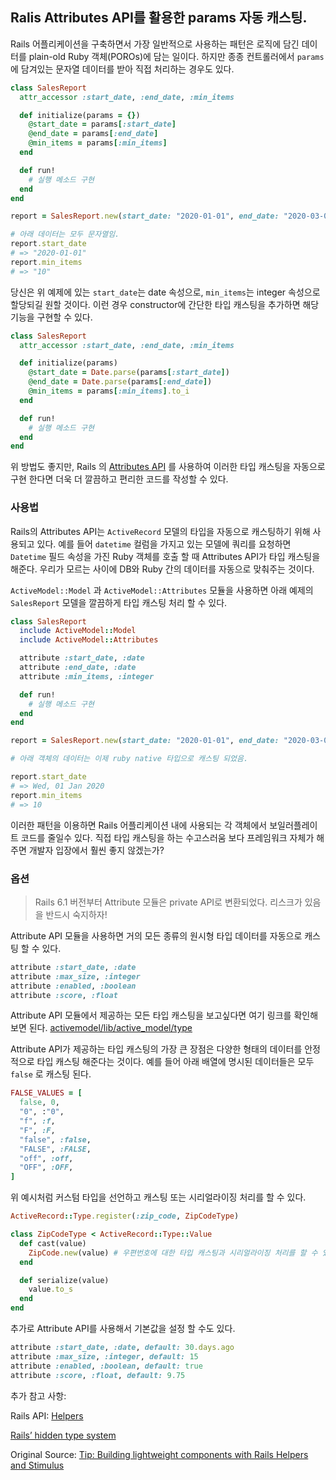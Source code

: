 ## Ralis Attributes API를 활용한 params 자동 캐스팅.

Rails 어플리케이션을 구축하면서 가장 일반적으로 사용하는 패턴은 로직에 담긴 데이터를 plain-old Ruby 객체(POROs)에 담는 일이다. 하지만 종종 컨트롤러에서 `params`에 담겨있는 문자열 데이터를 받아 직접 처리하는 경우도 있다.

```rb
class SalesReport
  attr_accessor :start_date, :end_date, :min_items

  def initialize(params = {})
    @start_date = params[:start_date]
    @end_date = params[:end_date]
    @min_items = params[:min_items]
  end

  def run!
    # 실행 메소드 구현
  end
end

report = SalesReport.new(start_date: "2020-01-01", end_date: "2020-03-01", min_items: "10")

# 아래 데이터는 모두 문자열임.
report.start_date
# => "2020-01-01"
report.min_items
# => "10"
```

당신은 위 예제에 있는 `start_date`는 date 속성으로, `min_items`는 integer 속성으로 할당되길 원할 것이다. 이런 경우 constructor에 간단한 타입 캐스팅을 추가하면 해당 기능을 구현할 수 있다.

```rb
class SalesReport
  attr_accessor :start_date, :end_date, :min_items

  def initialize(params)
    @start_date = Date.parse(params[:start_date])
    @end_date = Date.parse(params[:end_date])
    @min_items = params[:min_items].to_i
  end

  def run!
    # 실행 메소드 구현
  end
end
```

위 방법도 좋지만, Rails 의 [Attributes API](https://edgeapi.rubyonrails.org/classes/ActiveRecord/Attributes/ClassMethods.html#method-i-attribute) 를 사용하여 이러한 타입 캐스팅을 자동으로 구현 한다면 더욱 더 깔끔하고 편리한 코드를 작성할 수 있다.

### 사용법
Rails의 Attributes API는 `ActiveRecord` 모델의 타입을 자동으로 캐스팅하기 위해 사용되고 있다.
예를 들어 `datetime` 컬럼을 가지고 있는 모델에 쿼리를 요청하면 `Datetime` 필드 속성을 가진 Ruby 객체를 호출 할 때 Attributes API가 타입 캐스팅을 해준다. 우리가 모르는 사이에 DB와 Ruby 간의 데이터를 자동으로 맞춰주는 것이다.

`ActiveModel::Model` 과 `ActiveModel::Attributes` 모듈을 사용하면 아래 예제의 `SalesReport` 모델을 깔끔하게 타입 캐스팅 처리 할 수 있다.

```rb
class SalesReport
  include ActiveModel::Model
  include ActiveModel::Attributes

  attribute :start_date, :date
  attribute :end_date, :date
  attribute :min_items, :integer

  def run!
    # 실행 메소드 구현
  end
end

report = SalesReport.new(start_date: "2020-01-01", end_date: "2020-03-01", min_items: "10")

# 아래 객체의 데이터는 이제 ruby native 타입으로 캐스팅 되었음.

report.start_date
# => Wed, 01 Jan 2020
report.min_items
# => 10
```

이러한 패턴을 이용하면 Rails 어플리케이션 내에 사용되는 각 객체에서 보일러플레이트 코드를 줄일수 있다. 직접 타입 캐스팅을 하는 수고스러움 보다 프레임워크 자체가 해주면 개발자 입장에서 훨씬 좋지 않겠는가?

### 옵션
> Rails 6.1 버전부터 Attribute 모듈은 private API로 변환되었다. 리스크가 있음을 반드시 숙지하자!

Attribute API 모듈을 사용하면 거의 모든 종류의 원시형 타입 데이터를 자동으로 캐스팅 할 수 있다.

```rb
attribute :start_date, :date
attribute :max_size, :integer
attribute :enabled, :boolean
attribute :score, :float
```

Attribute API 모듈에서 제공하는 모든 타입 캐스팅을 보고싶다면 여기 링크를 확인해보면 된다.
[activemodel/lib/active_model/type](https://github.com/rails/rails/tree/v6.0.2.1/activemodel/lib/active_model/type)

Attribute API가 제공하는 타입 캐스팅의 가장 큰 장점은 다양한 형태의 데이터를 안정적으로 타입 캐스팅 해준다는 것이다. 예를 들어 아래 배열에 명시된 데이터들은 모두 `false` 로 캐스팅 된다.

```rb
FALSE_VALUES = [
  false, 0,
  "0", :"0",
  "f", :f,
  "F", :F,
  "false", :false,
  "FALSE", :FALSE,
  "off", :off,
  "OFF", :OFF,
]
```

위 예시처럼 커스텀 타입을 선언하고 캐스팅 또는 시리얼라이징 처리를 할 수 있다.

```rb
ActiveRecord::Type.register(:zip_code, ZipCodeType)

class ZipCodeType < ActiveRecord::Type::Value
  def cast(value)
    ZipCode.new(value) # 우편번호에 대한 타입 캐스팅과 시리얼라이징 처리를 할 수 있다.
  end

  def serialize(value)
    value.to_s
  end
end
```

추가로 Attribute API를 사용해서 기본값을 설정 할 수도 있다.

```rb
attribute :start_date, :date, default: 30.days.ago
attribute :max_size, :integer, default: 15
attribute :enabled, :boolean, default: true
attribute :score, :float, default: 9.75
```


추가 참고 사항:

Rails API: [Helpers](https://edgeapi.rubyonrails.org/classes/ActiveRecord/Attributes/ClassMethods.html#method-i-attribute)

[Rails’ hidden type system](https://blog.dario-hamidi.de/a/rails-hidden-type-system)

Original Source:
[Tip: Building lightweight components with Rails Helpers and Stimulus](https://boringrails.com/tips/lightweight-components-with-helpers-stimulus)
